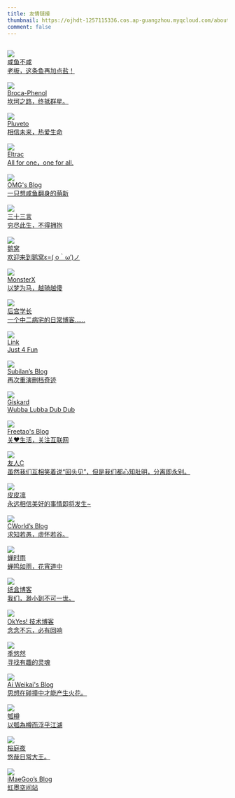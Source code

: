 ```yaml
---
title: 友情链接
thumbnail: https://ojhdt-1257115336.cos.ap-guangzhou.myqcloud.com/about/day.jpg
comment: false
---
```

<div class="mdui-container-fluid">
  <div class="mdui-row">
    <div class="mdui-col-xs-12 mdui-col-sm-6"><br>
      <a href="https://lcblog.cn/" target="_blank">
	    <div class="mdui-card mdui-hoverable mdui-ripple">
          <div class="mdui-card-header">
          <img class="mdui-card-header-avatar" src="https://lcblog.cn/icon/icon.jpg"/>
            <div class="mdui-card-header-title">咸鱼不咸</div>
            <div class="mdui-card-header-subtitle">老板，这条鱼再加点盐！</div>
          </div>
	    </div>
      </a>  
	</div> 
    <div class="mdui-col-xs-12 mdui-col-sm-6"><br>
      <a href="https://phenol-phthalein.info/" target="_blank">
	    <div class="mdui-card mdui-hoverable mdui-ripple">
          <div class="mdui-card-header">
          <img class="mdui-card-header-avatar" src="https://s2.ax1x.com/2019/01/25/kmzV3j.jpg"/>
            <div class="mdui-card-header-title">Broca-Phenol</div>
            <div class="mdui-card-header-subtitle">坎坷之路，终抵群星。</div>
          </div>
	    </div>
      </a>  
	</div> 
    <div class="mdui-col-xs-12 mdui-col-sm-6"><br>
      <a href="https://www.pluvet.com/" target="_blank">
	    <div class="mdui-card mdui-hoverable mdui-ripple">
          <div class="mdui-card-header">
          <img class="mdui-card-header-avatar" src="https://s2.ax1x.com/2019/05/10/ERYp3q.png"/>
            <div class="mdui-card-header-title">Pluveto</div>
            <div class="mdui-card-header-subtitle">相信未来，热爱生命</div>
          </div>
	    </div>
      </a>  
	</div> 
    <div class="mdui-col-xs-12 mdui-col-sm-6"><br>
      <a href="https://guhub.cn/" target="_blank">
	    <div class="mdui-card mdui-hoverable mdui-ripple">
          <div class="mdui-card-header">
          <img class="mdui-card-header-avatar" src="https://wx2.sbimg.cn/2019/05/12/1533135041-hFrkZGsmWS.jpg"/>
            <div class="mdui-card-header-title">Eltrac</div>
            <div class="mdui-card-header-subtitle">All for one，one for all.</div>
          </div>
	    </div>
      </a>  
	</div> 
    <div class="mdui-col-xs-12 mdui-col-sm-6"><br>
      <a href="https://ohmyga.cn/" target="_blank">
	    <div class="mdui-card mdui-hoverable mdui-ripple">
          <div class="mdui-card-header">
          <img class="mdui-card-header-avatar" src="https://ohmyga.cn/headimg.png"/>
            <div class="mdui-card-header-title">OMG's Blog</div>
            <div class="mdui-card-header-subtitle">一只想咸鱼翻身的萌新</div>
          </div>
	    </div>
      </a>  
	</div> 
    <div class="mdui-col-xs-12 mdui-col-sm-6"><br>
      <a href="https://o0o0o0.cn/" target="_blank">
	    <div class="mdui-card mdui-hoverable mdui-ripple">
          <div class="mdui-card-header">
          <img class="mdui-card-header-avatar" src="https://o0o0o0.cn/wp-content/uploads/2018/05/nlogo.jpg"/>
            <div class="mdui-card-header-title">三十三言</div>
            <div class="mdui-card-header-subtitle">穷尽此生，不得拥抱</div>
          </div>
	    </div>
      </a>  
	</div> 
    <div class="mdui-col-xs-12 mdui-col-sm-6"><br>
      <a href="https://blog.conoha.vip/" target="_blank">
	    <div class="mdui-card mdui-hoverable mdui-ripple">
          <div class="mdui-card-header">
          <img class="mdui-card-header-avatar" src="https://conoha.vip/img/header.jpg"/>
            <div class="mdui-card-header-title">鹅窝</div>
            <div class="mdui-card-header-subtitle">欢迎来到鹅窝ε=( o｀ω′)ノ</div>
          </div>
	    </div>
      </a>  
	</div> 
    <div class="mdui-col-xs-12 mdui-col-sm-6"><br>
      <a href="https://monsterx.cn/" target="_blank">
	    <div class="mdui-card mdui-hoverable mdui-ripple">
          <div class="mdui-card-header">
          <img class="mdui-card-header-avatar" src="https://monsterx.cn/img/logo.jpg"/>
            <div class="mdui-card-header-title">MonsterX</div>
            <div class="mdui-card-header-subtitle">以梦为马，越骑越傻</div>
          </div>
	    </div>
      </a>  
	</div> 
    <div class="mdui-col-xs-12 mdui-col-sm-6"><br>
      <a href="https://haremu.com/" target="_blank">
	    <div class="mdui-card mdui-hoverable mdui-ripple">
          <div class="mdui-card-header">
          <img class="mdui-card-header-avatar" src="https://s.gravatar.com/avatar/823503050003b8c417bf90f89c850a87?s=500"/>
            <div class="mdui-card-header-title">后宫学长</div>
            <div class="mdui-card-header-subtitle">一个中二病宅的日常博客……</div>
          </div>
	    </div>
      </a>  
	</div> 
    <div class="mdui-col-xs-12 mdui-col-sm-6"><br>
      <a href="https://atlinker.cn/" target="_blank">
	    <div class="mdui-card mdui-hoverable mdui-ripple">
          <div class="mdui-card-header">
          <img class="mdui-card-header-avatar" src="https://atlinker.cn/avatar/avatar.png"/>
            <div class="mdui-card-header-title">Link</div>
            <div class="mdui-card-header-subtitle">Just 4 Fun</div>
          </div>
	    </div>
      </a>  
	</div> 
    <div class="mdui-col-xs-12 mdui-col-sm-6"><br>
      <a href="https://subilan.win/" target="_blank">
	    <div class="mdui-card mdui-hoverable mdui-ripple">
          <div class="mdui-card-header">
          <img class="mdui-card-header-avatar" src="https://secure.gravatar.com/avatar/2abd4949ff513fe23baed96a2bb953cd?s=100"/>
            <div class="mdui-card-header-title">Subilan’s Blog</div>
            <div class="mdui-card-header-subtitle">再次重演删档奇迹</div>
          </div>
	    </div>
      </a>  
	</div> 
    <div class="mdui-col-xs-12 mdui-col-sm-6"><br>
      <a href="https://getschwifty.cn/" target="_blank">
	    <div class="mdui-card mdui-hoverable mdui-ripple">
          <div class="mdui-card-header">
          <img class="mdui-card-header-avatar" src="https://raw.githubusercontent.com/demerzelxd/Pic/master/favicon.png"/>
            <div class="mdui-card-header-title">Giskard</div>
            <div class="mdui-card-header-subtitle">Wubba Lubba Dub Dub</div>
          </div>
	    </div>
      </a>  
	</div> 
    <div class="mdui-col-xs-12 mdui-col-sm-6"><br>
      <a href="https://blogs.kainy.cn/" target="_blank">
	    <div class="mdui-card mdui-hoverable mdui-ripple">
          <div class="mdui-card-header">
          <img class="mdui-card-header-avatar" src="https://tva2.sinaimg.cn/crop.0.0.180.180.180/4d6e3e3bjw1e8qgp5bmzyj2050050aa8.jpg"/>
            <div class="mdui-card-header-title">Freetao's Blog</div>
            <div class="mdui-card-header-subtitle">关♥生活，关注互联网</div>
          </div>
	    </div>
      </a>  
	</div> 
    <div class="mdui-col-xs-12 mdui-col-sm-6"><br>
      <a href="https://www.ihewro.com/" target="_blank">
	    <div class="mdui-card mdui-hoverable mdui-ripple">
          <div class="mdui-card-header">
          <img class="mdui-card-header-avatar" src="https://www.ihewro.com/usr/uploads/2016/07/694268842.png"/>
            <div class="mdui-card-header-title">友人C</div>
            <div class="mdui-card-header-subtitle">虽然我们互相笑着说“回头见”，但是我们都心知肚明，分离即永别。</div>
          </div>
	    </div>
      </a>  
	</div> 
    <div class="mdui-col-xs-12 mdui-col-sm-6"><br>
      <a href="https://qwq.best/" target="_blank">
	    <div class="mdui-card mdui-hoverable mdui-ripple">
          <div class="mdui-card-header">
          <img class="mdui-card-header-avatar" src="https://cdn.v2ex.com/gravatar/da973863f44422885c0421507f5772f9?s=640"/>
            <div class="mdui-card-header-title">皮皮凛</div>
            <div class="mdui-card-header-subtitle">永远相信美好的事情即将发生~</div>
          </div>
	    </div>
      </a>  
	</div> 
    <div class="mdui-col-xs-12 mdui-col-sm-6"><br>
      <a href="https://blog.cworld.top/" target="_blank">
	    <div class="mdui-card mdui-hoverable mdui-ripple">
          <div class="mdui-card-header">
          <img class="mdui-card-header-avatar" src="https://www.gravatar.com/avatar/85b870f6b1a177981d3e9566e3ad7264?s=200"/>
            <div class="mdui-card-header-title">CWorld’s Blog</div>
            <div class="mdui-card-header-subtitle">求知若愚，虚怀若谷。</div>
          </div>
	    </div>
      </a>  
	</div>
    <div class="mdui-col-xs-12 mdui-col-sm-6"><br>
      <a href="https://chanshiyu.com" target="_blank">
	    <div class="mdui-card mdui-hoverable mdui-ripple">
          <div class="mdui-card-header">
          <img class="mdui-card-header-avatar" src="https://cdn.jsdelivr.net/gh/chanshiyucx/yoi/blog/avatar.jpg"/>
            <div class="mdui-card-header-title">蝉时雨</div>
            <div class="mdui-card-header-subtitle">蝉鸣如雨，花宵道中</div>
          </div>
	    </div>
      </a>  
	</div>
    <div class="mdui-col-xs-12 mdui-col-sm-6"><br>
      <a href="https://zhebk.cn" target="_blank">
	    <div class="mdui-card mdui-hoverable mdui-ripple">
          <div class="mdui-card-header">
          <img class="mdui-card-header-avatar" src="https://q.qlogo.cn/g?b=qq&nk=945203919&s=100"/>
            <div class="mdui-card-header-title">纸盒博客</div>
            <div class="mdui-card-header-subtitle">我们，渺小到不可一世。</div>
          </div>
	    </div>
      </a>  
	</div>
    <div class="mdui-col-xs-12 mdui-col-sm-6"><br>
      <a href="https://2890.ltd" target="_blank">
	    <div class="mdui-card mdui-hoverable mdui-ripple">
          <div class="mdui-card-header">
          <img class="mdui-card-header-avatar" src="https://cdn233.2890.ltd/20200111/1/5e18a37b39308CLSUFFlogosmallest.png"/>
            <div class="mdui-card-header-title">OkYes! 技术博客</div>
            <div class="mdui-card-header-subtitle">念念不忘，必有回响</div>
          </div>
	    </div>
      </a>  
	</div>
    <div class="mdui-col-xs-12 mdui-col-sm-6"><br>
      <a href="https://blog.exia.xyz" target="_blank">
	    <div class="mdui-card mdui-hoverable mdui-ripple">
          <div class="mdui-card-header">
          <img class="mdui-card-header-avatar" src="https://cdn.exia.xyz/img/avatar.jpg"/>
            <div class="mdui-card-header-title">季悠然</div>
            <div class="mdui-card-header-subtitle">寻找有趣的灵魂</div>
          </div>
	    </div>
      </a>  
	</div>
    <div class="mdui-col-xs-12 mdui-col-sm-6"><br>
      <a href="https://www.aiweikai.com/" target="_blank">
	    <div class="mdui-card mdui-hoverable mdui-ripple">
          <div class="mdui-card-header">
          <img class="mdui-card-header-avatar" src="https://www.aiweikai.com/wp-content/uploads/2019/02/cropped-hdImg_b37861e3772ae0c5c24f9a99780ae3731547840391721-1.jpg"/>
            <div class="mdui-card-header-title">Ai Weikai's Blog</div>
            <div class="mdui-card-header-subtitle">思想在碰撞中才能产生火花。</div>
          </div>
	    </div>
      </a>  
	</div>
    <div class="mdui-col-xs-12 mdui-col-sm-6"><br>
      <a href="https://blog.dylanwu.space/" target="_blank">
	    <div class="mdui-card mdui-hoverable mdui-ripple">
          <div class="mdui-card-header">
          <img class="mdui-card-header-avatar" src="https://storeweb.cn/upload/site/image/2019-09/907-4-5HWYYO.png"/>
            <div class="mdui-card-header-title">瓠樽</div>
            <div class="mdui-card-header-subtitle">以瓠為樽而浮乎江湖</div>
          </div>
	    </div>
      </a>  
	</div>
    <div class="mdui-col-xs-12 mdui-col-sm-6"><br>
      <a href="https://yuuiki.cn/" target="_blank">
	    <div class="mdui-card mdui-hoverable mdui-ripple">
          <div class="mdui-card-header">
          <img class="mdui-card-header-avatar" src="https://i.loli.net/2018/12/23/5c1e6ac43e125.jpg"/>
            <div class="mdui-card-header-title">桜庭夜</div>
            <div class="mdui-card-header-subtitle">悠哉日常大王。</div>
          </div>
	    </div>
      </a>  
	</div>
    <div class="mdui-col-xs-12 mdui-col-sm-6"><br>
      <a href="https://www.imaegoo.com/" target="_blank">
	    <div class="mdui-card mdui-hoverable mdui-ripple">
          <div class="mdui-card-header">
          <img class="mdui-card-header-avatar" src="https://www.imaegoo.com/images/avatar.jpg"/>
            <div class="mdui-card-header-title">iMaeGoo’s Blog</div>
            <div class="mdui-card-header-subtitle">虹墨空间站</div>
          </div>
	    </div>
      </a>  
	</div>
  </div>
</div>